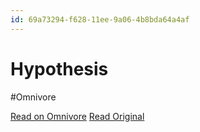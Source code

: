 ```yaml
---
id: 69a73294-f628-11ee-9a06-4b8bda64a4af
---
```


# Hypothesis
#Omnivore

[Read on Omnivore](https://omnivore.app/me/hypothesis-18ec115746b)
[Read Original](https://hypothes.is/a/VllnVvYkEe6d0IeoI-_B3A)

